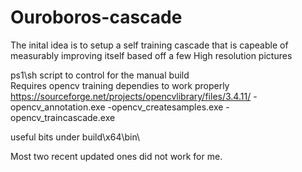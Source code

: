 # Ouroboros-cascade
The inital idea is to setup a self training cascade that is capeable of measurably improving itself based off a few High resolution pictures







ps1\sh script  to control for the manual build  
Requires opencv training dependies to work properly 
https://sourceforge.net/projects/opencvlibrary/files/3.4.11/ 
-opencv_annotation.exe
-opencv_createsamples.exe
-opencv_traincascade.exe

useful bits under build\x64\bin\ 

Most two recent updated ones did not work for me.

